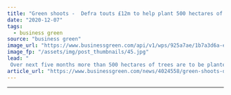 ```yaml
---
title: "Green shoots -  Defra touts £12m to help plant 500 hectares of trees"
date: "2020-12-07"
tags: 
  - business green
source: "business green"
image_url: "https://www.businessgreen.com/api/v1/wps/925a7ae/1b7a3d6a-e394-4068-8390-b2780fa9afb8/6/trees-185x114.jpg"
image_fp: "/assets/img/post_thumbnails/45.jpg"
lead: "
 Over next five months more than 500 hectares of trees are to be planted in 10 community forests across England, the government has announced ..."
article_url: "https://www.businessgreen.com/news/4024558/green-shoots-defra-touts-gbp12m-help-plant-500-hectares-trees"
---
```


---

